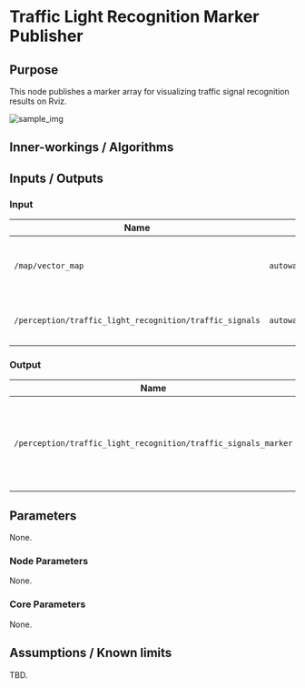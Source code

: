 # Traffic Light Recognition Marker Publisher

## Purpose

This node publishes a marker array for visualizing traffic signal recognition results on Rviz.

![sample_img](./images/traffic_light_recognition_visualization_sample.png)

## Inner-workings / Algorithms

## Inputs / Outputs

### Input

| Name                                                    | Type                                                     | Description                                       |
| ------------------------------------------------------- | -------------------------------------------------------- | ------------------------------------------------- |
| `/map/vector_map`                                       | `autoware_auto_mapping_msgs::msg::HADMapBin`             | Vector map for getting traffic signal information |
| `/perception/traffic_light_recognition/traffic_signals` | `autoware_auto_perception_msgs::msg::TrafficSignalArray` | The result of traffic signal recognition          |

### Output

| Name                                                           | Type                                   | Description                                                                    |
| -------------------------------------------------------------- | -------------------------------------- | ------------------------------------------------------------------------------ |
| `/perception/traffic_light_recognition/traffic_signals_marker` | `visualization_msgs::msg::MarkerArray` | Publish a marker array for visualization of traffic signal recognition results |

## Parameters

None.

### Node Parameters

None.

### Core Parameters

None.

## Assumptions / Known limits

TBD.
